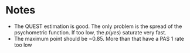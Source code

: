 # Notes

- The QUEST estimation is good. The only problem is the spread of the psychometric function. If too low, the $p(yes)$ saturate very fast.
- The maximum point should be ~0.85. More than that have a PAS 1 rate too low
